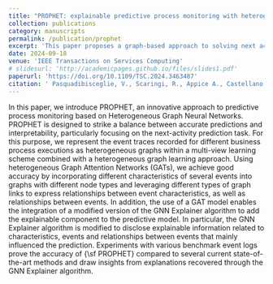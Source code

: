 ```yaml
---
title: "PROPHET: explainable predictive process monitoring with heterogeneous graph neural networks"
collection: publications
category: manuscripts
permalink: /publication/prophet
excerpt: 'This paper proposes a graph-based approach to solving next activity prediction task for explainable predictive process monitoring.'
date: 2024-09-18
venue: 'IEEE Transactions on Services Computing'
# slidesurl: 'http://academicpages.github.io/files/slides1.pdf'
paperurl: 'https://doi.org/10.1109/TSC.2024.3463487'
citation: ' Pasquadibisceglie, V., Scaringi, R., Appice A., Castellano, G., Malerba D. (2024). &quot;PROPHET: Explainable Predictive Process Monitorning With Heterogeneous Graph Neural Networks; <i>IEEE-TSC</i>. 17.'
---
```


In this paper, we introduce PROPHET, an innovative approach to predictive process monitoring based on Heterogeneous Graph Neural Networks. PROPHET is designed to strike a balance between accurate predictions and interpretability, particularly focusing on the next-activity prediction task. For this purpose, we represent  the event traces recorded for different business process executions as heterogeneous graphs within a multi-view learning scheme combined with a heterogeneous graph learning approach. Using heterogeneous Graph Attention Networks (GATs), we achieve good accuracy by incorporating different characteristics of several events into graphs with different node types and leveraging different types of graph links to express relationships between event characteristics, as well as relationships between events. In addition, the use of a GAT model enables the integration of a modified version of the
GNN Explainer algorithm to add the explainable component to the predictive model. In particular, the GNN Explainer algorithm is modified to disclose explainable information related to characteristics, events and relationships between events that  mainly influenced the prediction. Experiments with various benchmark event logs prove the accuracy of {\sf PROPHET} compared to several current state-of-the-art methods and draw insights from explanations recovered through the GNN Explainer algorithm.
